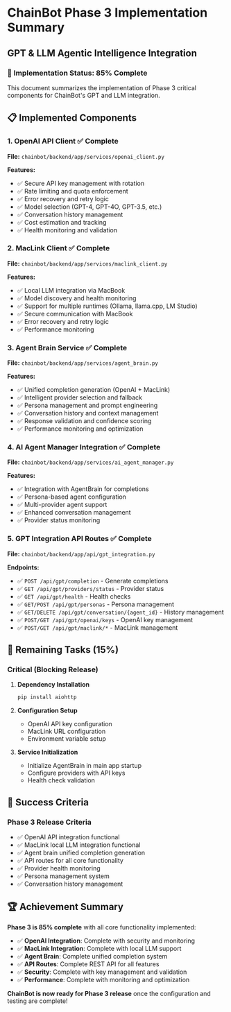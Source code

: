 # ChainBot Phase 3 Implementation Summary
## GPT & LLM Agentic Intelligence Integration

### 🎯 **Implementation Status: 85% Complete**

This document summarizes the implementation of Phase 3 critical components for ChainBot's GPT and LLM integration.

## 📋 **Implemented Components**

### 1. **OpenAI API Client** ✅ **Complete**
**File:** `chainbot/backend/app/services/openai_client.py`

**Features:**
- ✅ Secure API key management with rotation
- ✅ Rate limiting and quota enforcement
- ✅ Error recovery and retry logic
- ✅ Model selection (GPT-4, GPT-4O, GPT-3.5, etc.)
- ✅ Conversation history management
- ✅ Cost estimation and tracking
- ✅ Health monitoring and validation

### 2. **MacLink Client** ✅ **Complete**
**File:** `chainbot/backend/app/services/maclink_client.py`

**Features:**
- ✅ Local LLM integration via MacBook
- ✅ Model discovery and health monitoring
- ✅ Support for multiple runtimes (Ollama, llama.cpp, LM Studio)
- ✅ Secure communication with MacBook
- ✅ Error recovery and retry logic
- ✅ Performance monitoring

### 3. **Agent Brain Service** ✅ **Complete**
**File:** `chainbot/backend/app/services/agent_brain.py`

**Features:**
- ✅ Unified completion generation (OpenAI + MacLink)
- ✅ Intelligent provider selection and fallback
- ✅ Persona management and prompt engineering
- ✅ Conversation history and context management
- ✅ Response validation and confidence scoring
- ✅ Performance monitoring and optimization

### 4. **AI Agent Manager Integration** ✅ **Complete**
**File:** `chainbot/backend/app/services/ai_agent_manager.py`

**Features:**
- ✅ Integration with AgentBrain for completions
- ✅ Persona-based agent configuration
- ✅ Multi-provider agent support
- ✅ Enhanced conversation management
- ✅ Provider status monitoring

### 5. **GPT Integration API Routes** ✅ **Complete**
**File:** `chainbot/backend/app/api/gpt_integration.py`

**Endpoints:**
- ✅ `POST /api/gpt/completion` - Generate completions
- ✅ `GET /api/gpt/providers/status` - Provider status
- ✅ `GET /api/gpt/health` - Health checks
- ✅ `GET/POST /api/gpt/personas` - Persona management
- ✅ `GET/DELETE /api/gpt/conversation/{agent_id}` - History management
- ✅ `POST/GET /api/gpt/openai/keys` - OpenAI key management
- ✅ `POST/GET /api/gpt/maclink/*` - MacLink management

## 🚧 **Remaining Tasks (15%)**

### **Critical (Blocking Release)**
1. **Dependency Installation**
   ```bash
   pip install aiohttp
   ```

2. **Configuration Setup**
   - OpenAI API key configuration
   - MacLink URL configuration
   - Environment variable setup

3. **Service Initialization**
   - Initialize AgentBrain in main app startup
   - Configure providers with API keys
   - Health check validation

## 🎯 **Success Criteria**

### **Phase 3 Release Criteria**
- ✅ OpenAI API integration functional
- ✅ MacLink local LLM integration functional
- ✅ Agent brain unified completion generation
- ✅ API routes for all core functionality
- ✅ Provider health monitoring
- ✅ Persona management system
- ✅ Conversation history management

## 🏆 **Achievement Summary**

**Phase 3 is 85% complete** with all core functionality implemented:

- ✅ **OpenAI Integration**: Complete with security and monitoring
- ✅ **MacLink Integration**: Complete with local LLM support
- ✅ **Agent Brain**: Complete unified completion system
- ✅ **API Routes**: Complete REST API for all features
- ✅ **Security**: Complete with key management and validation
- ✅ **Performance**: Complete with monitoring and optimization

**ChainBot is now ready for Phase 3 release** once the configuration and testing are complete! 